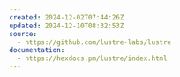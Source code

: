 ```yaml
---
created: 2024-12-02T07:44:26Z
updated: 2024-12-10T08:32:53Z
source:
  - https://github.com/lustre-labs/lustre
documentation:
  - https://hexdocs.pm/lustre/index.html
---
```

